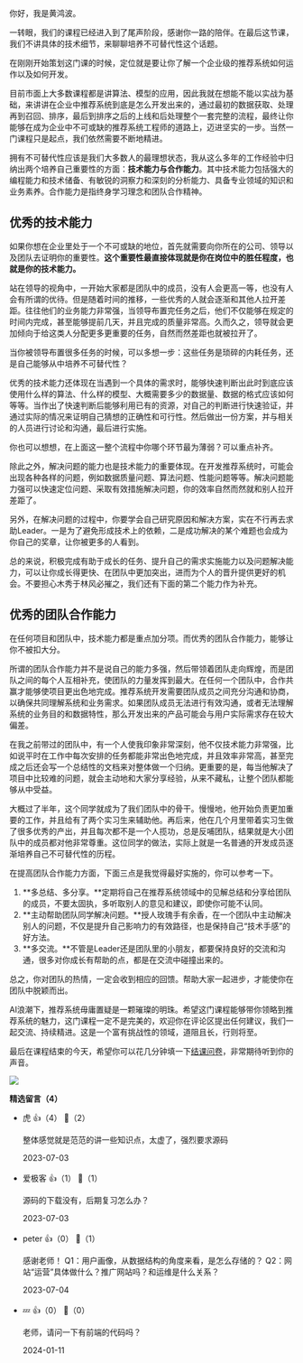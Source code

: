 你好，我是黄鸿波。

一转眼，我们的课程已经进入到了尾声阶段，感谢你一路的陪伴。在最后这节课，我们不讲具体的技术细节，来聊聊培养不可替代性这个话题。

在刚刚开始策划这门课的时候，定位就是要让你了解一个企业级的推荐系统如何运作以及如何开发。

目前市面上大多数课程都是讲算法、模型的应用，因此我就在想能不能以实战为基础，来讲讲在企业中推荐系统到底是怎么开发出来的，通过最初的数据获取、处理再到召回、排序，最后到排序之后的上线和后处理整个一套完整的流程，最终让你能够在成为企业中不可或缺的推荐系统工程师的道路上，迈进坚实的一步。当然一门课程只是起点，我们依然需要不断地精进。

拥有不可替代性应该是我们大多数人的最理想状态，我从这么多年的工作经验中归纳出两个培养自己重要性的方面：**技术能力与合作能力**。其中技术能力包括强大的编程能力和技术储备、有敏锐的洞察力和深刻的分析能力、具备专业领域的知识和业务素养。合作能力是指终身学习理念和团队合作精神。

## 优秀的技术能力

如果你想在企业里处于一个不可或缺的地位，首先就需要向你所在的公司、领导以及团队去证明你的重要性。**这个重要性最直接体现就是你在岗位中的胜任程度，也就是你的技术能力。**

站在领导的视角中，一开始大家都是团队中的成员，没有人会更高一等，也没有人会有所谓的优待。但是随着时间的推移，一些优秀的人就会逐渐和其他人拉开差距。往往他们的业务能力非常强，当领导布置完任务之后，他们不仅能够在规定的时间内完成，甚至能够提前几天，并且完成的质量非常高。久而久之，领导就会更加倾向于给这类人分配更多更重要的任务，自然而然差距也就被拉开了。

当你被领导布置很多任务的时候，可以多想一步：这些任务是琐碎的内耗任务，还是自己能够从中培养不可替代性？

优秀的技术能力还体现在当遇到一个具体的需求时，能够快速判断出此时到底应该使用什么样的算法、什么样的模型、大概需要多少的数据量、数据的格式应该如何等等。当作出了快速判断后能够利用已有的资源，对自己的判断进行快速验证，并通过实际的情况来证明自己猜想的正确性和可行性。然后做出一份方案，并与相关的人员进行讨论和沟通，最后进行实施。

你也可以想想，在上面这一整个流程中你哪个环节最为薄弱？可以重点补齐。

除此之外，解决问题的能力也是技术能力的重要体现。在开发推荐系统时，可能会出现各种各样的问题，例如数据质量问题、算法问题、性能问题等等。解决问题能力强可以快速定位问题、采取有效措施解决问题，你的效率自然而然就和别人拉开差距了。

另外，在解决问题的过程中，你要学会自己研究原因和解决方案，实在不行再去求助Leader。一是为了避免形成技术上的依赖，二是成功解决的某个难题也会成为你自己的奖章，让你被更多的人看到。

总的来说，积极完成有助于成长的任务、提升自己的需求实施能力以及问题解决能力，可以让你成长得更快、在团队中更加突出，进而为个人的晋升提供更好的机会。不要担心木秀于林风必摧之，我们还有下面的第二个能力作为补充。

## 优秀的团队合作能力

在任何项目和团队中，技术能力都是重点加分项。而优秀的团队合作能力，能够让你不被扣大分。

所谓的团队合作能力并不是说自己的能力多强，然后带领着团队走向辉煌，而是团队之间的每个人互相补充，使团队的力量发挥到最大。在任何一个团队中，合作共赢才能够使项目更出色地完成。推荐系统开发需要团队成员之间充分沟通和协商，以确保共同理解系统和业务需求。如果团队成员无法进行有效沟通，或者无法理解系统的业务目的和数据特性，那么开发出来的产品可能会与用户实际需求存在较大偏差。

在我之前带过的团队中，有一个人使我印象非常深刻，他不仅技术能力非常强，比如说平时在工作中每次安排的任务都能非常出色地完成，并且效率非常高，甚至完成之后还会写一个总结性的文档来对整体做一个归纳。更重要的是，每当他解决了项目中比较难的问题，就会主动地和大家分享经验，从来不藏私，让整个团队都能够从中受益。

大概过了半年，这个同学就成为了我们团队中的骨干。慢慢地，他开始负责更加重要的工作，并且给有了两个实习生来辅助他。再后来，他在几个月里带着实习生做了很多优秀的产出，并且每次都不是一个人揽功，总是反哺团队，结果就是大小团队中的成员都对他非常尊重。这位同学的做法，实际上就是一名普通的开发成员逐渐培养自己不可替代性的历程。

在提高团队合作能力方面，下面三点是我觉得最好实施的，你可以参考一下。

1. **多总结、多分享。**定期将自己在推荐系统领域中的见解总结和分享给团队的成员，不要太固执，多听取别人的意见和建议，即使你可能不认同。
2. **主动帮助团队同学解决问题。**授人玫瑰手有余香，在一个团队中主动解决别人的问题，不仅是提升自己影响力的有效路径，也是保持自己“技术手感”的好方法。
3. **多交流。**不管是Leader还是团队里的小朋友，都要保持良好的交流和沟通，很多对你成长有帮助的点，都是在交流中碰撞出来的。

总之，你对团队的热情，一定会收到相应的回馈。帮助大家一起进步，才能使你在团队中脱颖而出。

AI浪潮下，推荐系统毋庸置疑是一颗璀璨的明珠。希望这门课程能够带你领略到推荐系统的魅力，这门课程一定不是完美的，欢迎你在评论区提出任何建议，我们一起交流、持续精进。这是一个富有挑战性的领域，道阻且长，行则将至。

最后在课程结束的今天，希望你可以花几分钟填一下[结课问卷](https://jinshuju.net/f/KQQ7gu)，非常期待听到你的声音。

[![](https://static001.geekbang.org/resource/image/2e/f4/2e3788e70c8898866b65271cf16cbdf4.jpg?wh=1142x801)](https://jinshuju.net/f/KQQ7gu)
<div><strong>精选留言（4）</strong></div><ul>
<li><span>虎</span> 👍（4） 💬（2）<p>整体感觉就是范范的讲一些知识点，太虚了，强烈要求源码</p>2023-07-03</li><br/><li><span>爱极客</span> 👍（1） 💬（1）<p>源码的下载没有，后期复习怎么办？</p>2023-07-03</li><br/><li><span>peter</span> 👍（0） 💬（1）<p>感谢老师！
Q1：用户画像，从数据结构的角度来看，是怎么存储的？
Q2：网站“运营”具体做什么？推广网站吗？和运维是什么关系？</p>2023-07-04</li><br/><li><span>💤</span> 👍（0） 💬（0）<p>老师，请问一下有前端的代码吗？</p>2024-01-11</li><br/>
</ul>
